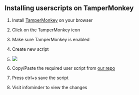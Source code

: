 ## Installing userscripts on TamperMonkey

1.  Install [TamperMonkey](https://www.tampermonkey.net/) on your browser
    
2.  Click on the TamperMonkey icon
    
3.  Make sure TamperMonkey is enabled
    
4.  Create new script
    
5.  ![](https://lh5.googleusercontent.com/99xJ60GHE9BhleSBrCvfsmWN7tho6zmgLbWFQT9G02nFy-_Yx53hfsBVCO892KURDeJlZzjmz286jP45y0cQ5u_03IBeQusycqPmuEdA-KWPs28J6Z7OetTt18qSKtqzbhgx8OLM)
    
6.  Copy/Paste the required user script from [our repo](https://github.com/ts-public/samplecode/tree/master/tamper_monkey)
    
7.  Press ctrl+s save the script
    
8.  Visit infominder to view the changes

